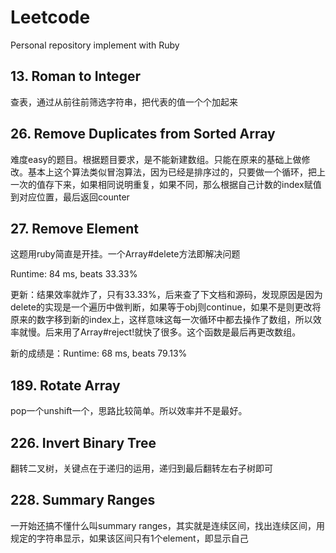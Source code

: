# Leetcode
Personal repository implement with Ruby

## 13. Roman to Integer
查表，通过从前往前筛选字符串，把代表的值一个个加起来

## 26. Remove Duplicates from Sorted Array
难度easy的题目。根据题目要求，是不能新建数组。只能在原来的基础上做修改。基本上这个算法类似冒泡算法，因为已经是排序过的，只要做一个循环，把上一次的值存下来，如果相同说明重复，如果不同，那么根据自己计数的index赋值到对应位置，最后返回counter

## 27. Remove Element
这题用ruby简直是开挂。一个Array#delete方法即解决问题

Runtime: 84 ms, beats 33.33%

更新：结果效率就炸了，只有33.33%，后来查了下文档和源码，发现原因是因为delete的实现是一个遍历中做判断，如果等于obj则continue，如果不是则更改将原来的数字移到新的index上，这样意味这每一次循环中都去操作了数组，所以效率就慢。后来用了Array#reject!就快了很多。这个函数是最后再更改数组。

新的成绩是：Runtime: 68 ms, beats 79.13%

## 189. Rotate Array
pop一个unshift一个，思路比较简单。所以效率并不是最好。

## 226. Invert Binary Tree
翻转二叉树，关键点在于递归的运用，递归到最后翻转左右子树即可

## 228. Summary Ranges
一开始还搞不懂什么叫summary ranges，其实就是连续区间，找出连续区间，用规定的字符串显示，如果该区间只有1个element，即显示自己

